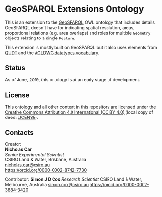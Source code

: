 # GeoSPARQL Extensions Ontology
This is an extension to the [GeoSPARQL](http://www.opengeospatial.org/standards/geosparql) OWL ontology that includes details GeoSPARQL doesn't have for indicating spatial resolution, areas, proportional relations (e.g. area overlaps) and roles for multiple `Geometry` objects relating to a single `Feature`.

This extension is mostly built on GeoSPARQL but it also uses elements from [QUDT](http://www.qudt.org/release2/qudt-catalog.html) and the [AGLDWG datatypes vocabulary](http://catalogue.linked.data.gov.au/resource/116).


## Status
As of June, 2019, this ontology is at an early stage of development.


## License
This ontology and all other content in this repository are licensed under the [Creative Commons Attribution 4.0 International (CC BY 4.0)](https://creativecommons.org/licenses/by/4.0/) (local copy of deed: [LICENSE](LICENSE)).


## Contacts
Creator:  
**Nicholas Car**  
*Senior Experimental Scientist*  
CSIRO Land & Water, Brisbane, Australia    
<nicholas.car@csiro.au>  
<https://orcid.org/0000-0002-8742-7730>  

Contributor:
**Simon J D Cox**
*Research Scientist*
CSIRO Land & Water, Melbourne, Australia
<simon.cox@csiro.au>
<https://orcid.org/0000-0002-3884-3420>
